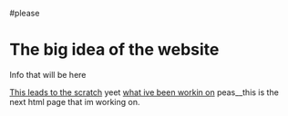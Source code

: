 #please
<!DOCTYPE html>
<html lang="en-us">
<html>
<head>
</head>
<h1>The big idea of the website</h1>
<p>Info that will be here</p>
<a href="https://scratch.mit.edu/projects/270680561/">This leads to the scratch</a>
yeet <a href="https://repl.it/@Ilovepancakes/python-interactive-fiction/">what ive been workin on</a>
peas<a herf="https://dontmember-jonathamorale90710.c9users.io/megalovia.html">__this is the next html page that im working on.</a>
<html>
    

